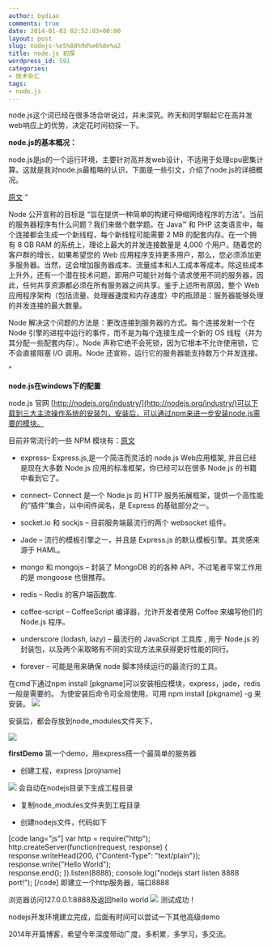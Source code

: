 ```yaml
---
author: bydiao
comments: true
date: 2014-01-02 02:52:03+00:00
layout: post
slug: nodejs-%e5%88%9d%e6%8e%a2
title: node.js 初探
wordpress_id: 591
categories:
- 技术杂汇
tags:
- node.js
---
```


node.js这个词已经在很多场合听说过，并未深究。昨天和同学聊起它在高并发web响应上的优势，决定花时间初探一下。

**node.js的基本概况：**

node.js是js的一个运行环境，主要针对高并发web设计，不适用于处理cpu密集计算。这就是我对node.js最粗略的认识，下面是一些引文，介绍了node.js的详细概况。

[原文](http://www.ibm.com/developerworks/cn/opensource/os-nodejs/)
“

Node 公开宣称的目标是 “旨在提供一种简单的构建可伸缩网络程序的方法”。当前的服务器程序有什么问题？我们来做个数学题。在 Java™ 和 PHP 这类语言中，每个连接都会生成一个新线程，每个新线程可能需要 2 MB 的配套内存。在一个拥有 8 GB RAM 的系统上，理论上最大的并发连接数量是 4,000 个用户。随着您的客户群的增长，如果希望您的 Web 应用程序支持更多用户，那么，您必须添加更多服务器。当然，这会增加服务器成本、流量成本和人工成本等成本。除这些成本上升外，还有一个潜在技术问题，即用户可能针对每个请求使用不同的服务器，因此，任何共享资源都必须在所有服务器之间共享。鉴于上述所有原因，整个 Web 应用程序架构（包括流量、处理器速度和内存速度）中的瓶颈是：服务器能够处理的并发连接的最大数量。

Node 解决这个问题的方法是：更改连接到服务器的方式。每个连接发射一个在 Node 引擎的进程中运行的事件，而不是为每个连接生成一个新的 OS 线程（并为其分配一些配套内存）。Node 声称它绝不会死锁，因为它根本不允许使用锁，它不会直接阻塞 I/O 调用。Node 还宣称，运行它的服务器能支持数万个并发连接。

”

**node.js在windows下的配置**

node.js 官网 [http://nodejs.org/industry/](http://nodejs.org/industry/)可以下载到三大主流操作系统的安装包，安装后，可以通过npm来进一步安装node.js需要的模块。

目前非常流行的一些 NPM 模块有：[原文](http://blog.jobbole.com/53736/)



	
  * express– Express.js,是一个简洁而灵活的 node.js Web应用框架, 并且已经是现在大多数 Node.js 应用的标准框架，你已经可以在很多 Node.js 的书籍中看到它了。

	
  * connect– Connect 是一个 Node.js 的 HTTP 服务拓展框架，提供一个高性能的“插件”集合，以中间件闻名，是 Express 的基础部分之一。

	
  * socket.io 和 sockjs – 目前服务端最流行的两个 websocket 组件。

	
  * Jade – 流行的模板引擎之一，并且是 Express.js 的默认模板引擎。其灵感来源于 HAML。

	
  * mongo 和 mongojs – 封装了 MongoDB 的的各种 API，不过笔者平常工作用的是 mongoose 也很推荐。

	
  * redis – Redis 的客户端函数库.

	
  * coffee-script – CoffeeScript 编译器，允许开发者使用 Coffee 来编写他们的 Node.js 程序。

	
  * underscore (lodash, lazy) – 最流行的 JavaScript 工具库 , 用于 Node.js 的封装包，以及两个采取略有不同的实现方法来获得更好性能的同行。

	
  * forever – 可能是用来确保 node 脚本持续运行的最流行的工具。


在cmd下通过npm install [pkgname]可以安装相应模块，express，jade，redis一般是需要的。
为使安装后命令可全局使用，可用 npm install [pkgname] -g 来安装。
![](http://i.imgur.com/TRLh4oh.png)

安装后，都会存放到node_modules文件夹下，

![](http://i.imgur.com/fuocjlD.png)

**firstDemo**
第一个demo，用express搭一个最简单的服务器



	
  * 创建工程，express [projname]


![](http://i.imgur.com/zUCEzLw.png)
会自动在nodejs目录下生成工程目录



	
  * 复制node_modules文件夹到工程目录

	
  * 创建nodejs文件，代码如下


[code lang="js"]
var http = require("http");
http.createServer(function(request, response) {  
    response.writeHead(200, {"Content-Type": "text/plain"});  
    response.write("Hello World");  
    response.end();
}).listen(8888);
console.log("nodejs start listen 8888 port!");
[/code]
即建立一个http服务器，端口8888

浏览器访问127.0.0.1:8888及返回hello world
![](http://i.imgur.com/wgQ4sa1.png)
测试成功！

nodejs开发环境建立完成，后面有时间可以尝试一下其他高级demo

2014年开篇博客，希望今年深度带动广度，多积累，多学习，多交流。
